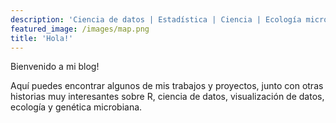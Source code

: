```yaml
---
description: 'Ciencia de datos | Estadística | Ciencia | Ecología microbiana | Visualización de datos'
featured_image: /images/map.png
title: 'Hola!'
---
```

Bienvenido a mi blog!

Aquí puedes encontrar algunos de mis trabajos y proyectos, junto con otras historias muy interesantes sobre R, ciencia de datos, visualización de datos, ecología y genética microbiana.